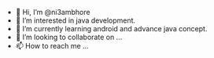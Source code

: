 - 👋 Hi, I’m @ni3ambhore
- 👀 I’m interested in java development.
- 🌱 I’m currently learning android and advance java concept.
- 💞️ I’m looking to collaborate on ...
- 📫 How to reach me ...

<!---
ni3ambhore/ni3ambhore is a ✨ special ✨ repository because its `README.md` (this file) appears on your GitHub profile.
You can click the Preview link to take a look at your changes.
--->
